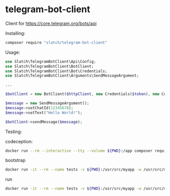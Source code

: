 # telegram-bot-client
Client for https://core.telegram.org/bots/api

Installing:
```bash
composer require "slatch/telegram-bot-client"
```

Usage:

```php
use Slatch\TelegramBotClient\Api\Config;
use Slatch\TelegramBotClient\BotClient;
use Slatch\TelegramBotClient\Bot\Credentials;
use Slatch\TelegramBotClient\Arguments\SendMessageArgument;

...

$botClient = new BotClient($httpClient, new Credentials($token), new Config('https://api.telegram.org'));

$message = new SendMessageArgument();
$message->setChatId(12345678);
$message->setText("Hello World!");

$botClient->sendMessage($message);
```

Testing:

codeception:
```bash
docker run --rm --interactive --tty --volume ${PWD}:/app composer require "codeception/codeception" --dev -W
```



bootstrap
```bash
docker run -it --rm --name tests -v ${PWD}:/usr/src/myapp -w /usr/src/myapp php:8.0-cli php ./vendor/bin/codecept bootstrap
```

run
```bash
docker run -it --rm --name tests -v ${PWD}:/usr/src/myapp -w /usr/src/myapp php:8.0-cli php ./vendor/bin/codecept run
```
